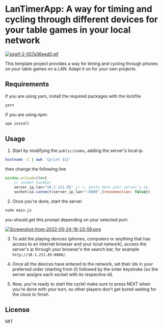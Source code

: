 # LanTimerApp: A way for timing and cycling through different devices for your table games in your local network 

[![ezgif-2-057a36eed0.gif](https://i.postimg.cc/sXbm4YRt/ezgif-2-057a36eed0.gif)](https://postimg.cc/TLqnRW19)

This template project provides a way for timing and cycling through phones on your table games on a LAN.
Adapt it on for your own projects.

## Requirements

If you are using yarn, install the required packages with the lockfile

```sh
yarn
```
If you are using npm:

```sh
npm install
```
## Usage

1. Start by modifying the `public/index`, adding the server's local ip.

```sh
hostname -I | awk '{print $1}'
```
then change the following line

```js
window.onload=()=>{
    // socket handler
    server_ip_lan="10.1.211.85" // <- paste here your server's ip
    socket=io.connect(server_ip_lan+":8080",{reconnection: false})
```



2. Once you're done, start the server
```sh
node main.js
```
you should get this prompt depending on your selected port:

[![Screenshot-from-2022-05-24-16-23-59.png](https://i.postimg.cc/jSyWkzYz/Screenshot-from-2022-05-24-16-23-59.png)](https://postimg.cc/xXTTXNCC)

3. To add the playing devices (phones, computers or anything that has access to an internet browser and your local network), access the server's ip through your browser's the search bar, for example `http://10.1.211.85:8080/`.

4. Once all the devices have entered to the network, set their ids in your preferred order (starting from *0*) followed by the enter keystroke (so the server assigns each socket with its respective id).

5. Now, you're ready to start the cycle! make sure to press NEXT when you're done with your turn, so other players don't get bored waiting for the clock to finish. 


## License

MIT
